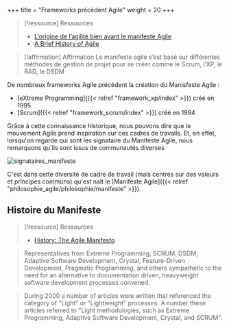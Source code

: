 +++
title = "Frameworks précèdent Agile"
weight = 20
+++

> [!ressource] Ressources
> - [L’origine de l’agilité bien avant le manifeste Agile](https://blog.myagilepartner.fr/index.php/2017/10/05/l-origine-de-l-agilite-bien-avant-le-manifeste-agile/)
> - [A Brief History of Agile](https://awarenessagents.wordpress.com/2018/07/11/a-brief-history-of-agile/)

> [!affirmation] Affirmation
> Le manifeste agile s’est basé sur différentes méthodes de gestion de projet pour se créer comme le Scrum, l’XP, le RAD, le DSDM

De nombreux frameworks Agile précèdent la création du Manisfeste Agile :
- [eXtreme Programming]({{< relref "framework_xp/index" >}}) créé en 1995
- [Scrum]({{< relref "framework_scrum/index" >}}) créé en 1994

Grâce à cette connaissance historique, nous pouvons dire que le mouvement Agile prend inspiration sur ces cadres de travails. Et, en effet, lorsqu'on regarde qui sont les signataire du Manifeste Agile, nous remarquons qu'ils sont issus de communautés diverses

![signataires_manifeste](signataires_manifeste.png)

C'est dans cette diversité de cadre de travail (mais centrés sur des valeurs et principes communs) qu'est naît le [Manifeste Agile]({{< relref "philosophie_agile/philosophie/manifeste" >}}).

## Histoire du Manifeste

> [!ressource] Ressources
> - [History: The Agile Manifesto](https://agilemanifesto.org/history.html)

> Representatives from Extreme Programming, SCRUM, DSDM, Adaptive Software Development, Crystal, Feature-Driven Development, Pragmatic Programming, and others sympathetic to the need for an alternative to documentation driven, heavyweight software development processes convened. 

> During 2000 a number of articles were written that referenced the category of "Light" or "Lightweight" processes. A number these articles referred to "Light methodologies, such as Extreme Programming, Adaptive Software Development, Crystal, and SCRUM". 
